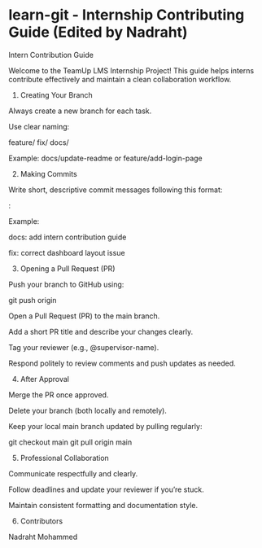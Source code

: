 # learn-git - Internship Contributing Guide (Edited by Nadraht)

Intern Contribution Guide

Welcome to the TeamUp LMS Internship Project!
This guide helps interns contribute effectively and maintain a clean collaboration workflow.

1. Creating Your Branch

Always create a new branch for each task.

Use clear naming:

feature/<short-description>
fix/<short-description>
docs/<short-description>


Example: docs/update-readme or feature/add-login-page

2. Making Commits

Write short, descriptive commit messages following this format:

<type>: <what you changed>


Example:

docs: add intern contribution guide

fix: correct dashboard layout issue

3. Opening a Pull Request (PR)

Push your branch to GitHub using:

git push origin <branch-name>


Open a Pull Request (PR) to the main branch.

Add a short PR title and describe your changes clearly.

Tag your reviewer (e.g., @supervisor-name).

Respond politely to review comments and push updates as needed.

4. After Approval

Merge the PR once approved.

Delete your branch (both locally and remotely).

Keep your local main branch updated by pulling regularly:

git checkout main
git pull origin main

5. Professional Collaboration

Communicate respectfully and clearly.

Follow deadlines and update your reviewer if you’re stuck.

Maintain consistent formatting and documentation style.

6. Contributors

Nadraht Mohammed
